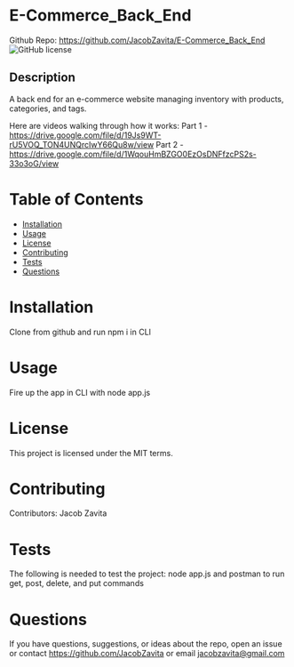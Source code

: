 # E-Commerce_Back_End
Github Repo: https://github.com/JacobZavita/E-Commerce_Back_End
![GitHub license](https://img.shields.io/badge/license-MIT-blue.svg)
## Description
A back end for an e-commerce website managing inventory with products, categories, and tags.

Here are videos walking through how it works:
Part 1 - https://drive.google.com/file/d/19Js9WT-rU5VOQ_TON4UNQrcIwY66Qu8w/view
Part 2 - https://drive.google.com/file/d/1WqouHmBZGO0EzOsDNFfzcPS2s-33o3oG/view


# Table of Contents
* [Installation](#installation)
* [Usage](#usage)
* [License](#license)
* [Contributing](#contributing)
* [Tests](#tests)
* [Questions](#questions)
# Installation
Clone from github and run npm i in CLI
# Usage
Fire up the app in CLI with node app.js
# License
This project is licensed under the MIT terms.
# Contributing
Contributors: Jacob Zavita
# Tests
The following is needed to test the project: node app.js and postman to run get, post, delete, and put commands
# Questions
If you have questions, suggestions, or ideas about the repo, open an issue or contact https://github.com/JacobZavita or email jacobzavita@gmail.com
